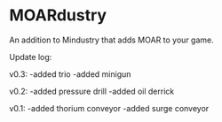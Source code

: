 # MOARdustry
An addition to Mindustry that adds MOAR to your game.

Update log:

v0.3: -added trio -added minigun

v0.2: -added pressure drill -added oil derrick

v0.1: -added thorium conveyor -added surge conveyor
